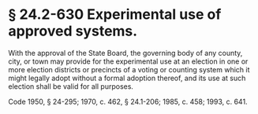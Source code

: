 # § 24.2-630 Experimental use of approved systems.

<p>With the approval of the State Board, the governing body of any county, city, or town may provide for the experimental use at an election in one or more election districts or precincts of a voting or counting system which it might legally adopt without a formal adoption thereof, and its use at such election shall be valid for all purposes.</p><p>Code 1950, § 24-295; 1970, c. 462, § 24.1-206; 1985, c. 458; 1993, c. 641.</p>